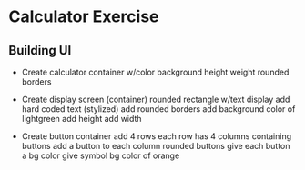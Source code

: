 # Calculator Exercise

## Building UI

- Create calculator container w/color background
  height
  weight
  rounded borders

- Create display screen (container)
  rounded rectangle w/text display
  add hard coded text (stylized)
  add rounded borders
  add background color of lightgreen
  add height
  add width

- Create button container
  add 4 rows
  each row has 4 columns containing buttons
  add a button to each column
  rounded buttons
  give each button a bg color
  give symbol bg color of orange
